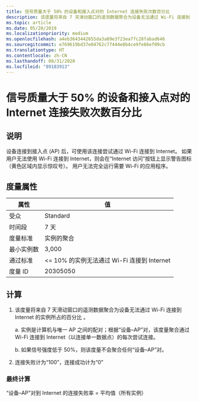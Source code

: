 ```yaml
---
title: 信号质量大于 50% 的设备和接入点对的 Internet 连接失败次数百分比
description: 该度量将来自 7 天滑动窗口的遥测数据聚合为设备无法通过 Wi-Fi 连接到 Internet 的实例所占的百分比。
ms.topic: article
ms.date: 05/20/2019
ms.localizationpriority: medium
ms.openlocfilehash: a4eb3643442655da3a89e3f23ea7fc28fabad646
ms.sourcegitcommit: e769619bd37e04762c77444e8b4ce9fe86ef09cb
ms.translationtype: HT
ms.contentlocale: zh-CN
ms.lasthandoff: 08/31/2020
ms.locfileid: "89183913"
---
```

# <a name="percent-of-internet-connection-failures-of-device-and-access-point-pairs-that-have-greater-than-50-percent-signal-quality"></a>信号质量大于 50% 的设备和接入点对的 Internet 连接失败次数百分比

## <a name="description"></a>说明

设备连接到接入点 (AP) 后，可使用该连接尝试通过 Wi-Fi 连接到 Internet。 如果用户无法使用 Wi-Fi 连接到 Internet，则会在“Internet 访问”按钮上显示警告图标（黄色区域内显示惊叹号）。 用户无法完全运行需要 Wi-Fi 的应用程序。

## <a name="measure-attributes"></a>度量属性

|属性|值|
|----|----|
|受众 |Standard|
|时间段 |7 天|
|度量标准 |实例的聚合|
|最小实例数 |3,000|
|通过标准 |<= 10% 的实例无法通过 Wi-Fi 连接到 Internet|
|度量 ID |20305050|

## <a name="calculation"></a>计算

1. 该度量将来自 7 天滑动窗口的遥测数据聚合为设备无法通过 Wi-Fi 连接到 Internet 的实例所占的百分比  。

   a. 实例是计算机与唯一 AP 之间的配对；根据“设备–AP”对，该度量聚合通过 Wi-Fi 连接到 Internet（以连接单一数据点）的每次尝试连接。

   b. 如果信号强度低于 50%，则该度量不会聚合任何“设备–AP”对。

2. 连接失败计为“100”，连接成功计为“0”

### <a name="final-calculation"></a>最终计算

“设备–AP”对到 Internet 的连接失败率 = 平均值（所有实例） 